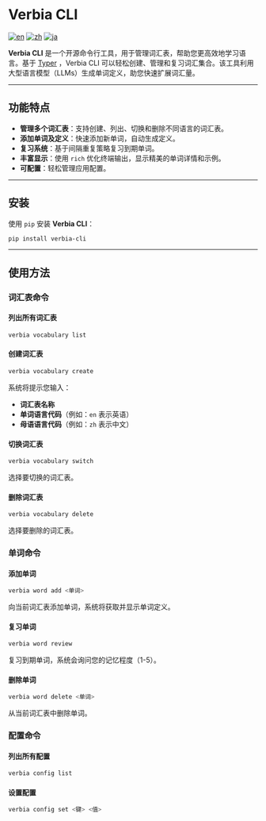 # Verbia CLI

[![en](https://img.shields.io/badge/lang-en-red.svg)](https://github.com/Sukitly/verbia/blob/main/README.md)
[![zh](https://img.shields.io/badge/lang-zh-green.svg)](https://github.com/Sukitly/verbia/blob/main/README.zh.md)
[![ja](https://img.shields.io/badge/lang-ja-yellow.svg)](https://github.com/Sukitly/verbia/blob/main/README.ja.md)

**Verbia CLI** 是一个开源命令行工具，用于管理词汇表，帮助您更高效地学习语言。基于 [Typer](https://typer.tiangolo.com/)
，Verbia CLI 可以轻松创建、管理和复习词汇集合。该工具利用大型语言模型（LLMs）生成单词定义，助您快速扩展词汇量。

---

## 功能特点

- **管理多个词汇表**：支持创建、列出、切换和删除不同语言的词汇表。
- **添加单词及定义**：快速添加新单词，自动生成定义。
- **复习系统**：基于间隔重复策略复习到期单词。
- **丰富显示**：使用 `rich` 优化终端输出，显示精美的单词详情和示例。
- **可配置**：轻松管理应用配置。

---

## 安装

使用 `pip` 安装 **Verbia CLI**：

```bash
pip install verbia-cli
```

---

## 使用方法

### 词汇表命令

#### 列出所有词汇表

```bash
verbia vocabulary list
```

#### 创建词汇表

```bash
verbia vocabulary create
```

系统将提示您输入：

- **词汇表名称**
- **单词语言代码**（例如：`en` 表示英语）
- **母语语言代码**（例如：`zh` 表示中文）

#### 切换词汇表

```bash
verbia vocabulary switch
```

选择要切换的词汇表。

#### 删除词汇表

```bash
verbia vocabulary delete
```

选择要删除的词汇表。

### 单词命令

#### 添加单词

```bash
verbia word add <单词>
```

向当前词汇表添加单词，系统将获取并显示单词定义。

#### 复习单词

```bash
verbia word review
```

复习到期单词，系统会询问您的记忆程度（1-5）。

#### 删除单词

```bash
verbia word delete <单词>
```

从当前词汇表中删除单词。

### 配置命令

#### 列出所有配置

```bash
verbia config list
```

#### 设置配置

```bash
verbia config set <键> <值>
```